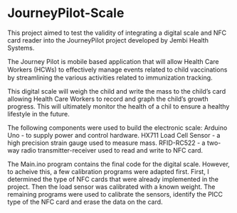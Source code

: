 # JourneyPilot-Scale
This project aimed to test the validity of integrating a digital scale and NFC card reader into the JourneyPilot project developed by Jembi Health Systems. 

The Journey Pilot is mobile based application that will allow Health Care Workers (HCWs) to eﬀectively manage events related to child vaccinations by streamlining the various activities related to immunization tracking.

This digital scale will weigh the child and write the mass to the child’s card allowing Health Care Workers to record and graph the child’s growth progress. This will ultimately monitor the health of a chil to ensure a healthy lifestyle in the future.

The following components were used to build the electronic scale:
Arduino Uno - to supply power and control hardware.
HX711 Load Cell Sensor - a high precision strain gauge used to measure mass.
RFID-RC522 - a two-way radio transmitter-receiver used to read and write to NFC card.

The Main.ino program contains the final code for the digital scale. However, to acheive this, a few calibration programs were adapted first. First, I determined the type of NFC cards that were already implemented in the project. Then the load sensor was calibrated with a known weight. The remaining programs were used to calibrate the sensors, identify the PICC type of the NFC card and erase the data on the card.
